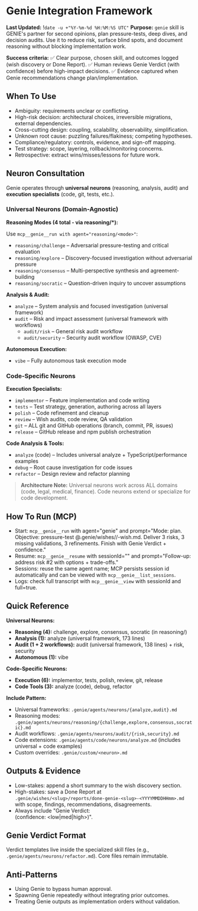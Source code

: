 # Genie Integration Framework
**Last Updated:** !`date -u +"%Y-%m-%d %H:%M:%S UTC"`
**Purpose:** `genie` skill is GENIE's partner for second opinions, plan pressure-tests, deep dives, and decision audits. Use it to reduce risk, surface blind spots, and document reasoning without blocking implementation work.

**Success criteria:**
✅ Clear purpose, chosen skill, and outcomes logged (wish discovery or Done Report).
✅ Human reviews Genie Verdict (with confidence) before high-impact decisions.
✅ Evidence captured when Genie recommendations change plan/implementation.

## When To Use

- Ambiguity: requirements unclear or conflicting.
- High-risk decision: architectural choices, irreversible migrations, external dependencies.
- Cross-cutting design: coupling, scalability, observability, simplification.
- Unknown root cause: puzzling failures/flakiness; competing hypotheses.
- Compliance/regulatory: controls, evidence, and sign-off mapping.
- Test strategy: scope, layering, rollback/monitoring concerns.
- Retrospective: extract wins/misses/lessons for future work.

## Neuron Consultation

Genie operates through **universal neurons** (reasoning, analysis, audit) and **execution specialists** (code, git, tests, etc.).

### Universal Neurons (Domain-Agnostic)

**Reasoning Modes (4 total - via reasoning/*):**

Use `mcp__genie__run with agent="reasoning/<mode>"`:
- `reasoning/challenge` – Adversarial pressure-testing and critical evaluation
- `reasoning/explore` – Discovery-focused investigation without adversarial pressure
- `reasoning/consensus` – Multi-perspective synthesis and agreement-building
- `reasoning/socratic` – Question-driven inquiry to uncover assumptions

**Analysis & Audit:**
- `analyze` – System analysis and focused investigation (universal framework)
- `audit` – Risk and impact assessment (universal framework with workflows)
  - `audit/risk` – General risk audit workflow
  - `audit/security` – Security audit workflow (OWASP, CVE)

**Autonomous Execution:**
- `vibe` – Fully autonomous task execution mode

### Code-Specific Neurons

**Execution Specialists:**
- `implementor` – Feature implementation and code writing
- `tests` – Test strategy, generation, authoring across all layers
- `polish` – Code refinement and cleanup
- `review` – Wish audits, code review, QA validation
- `git` – ALL git and GitHub operations (branch, commit, PR, issues)
- `release` – GitHub release and npm publish orchestration

**Code Analysis & Tools:**
- `analyze` (code) – Includes universal analyze + TypeScript/performance examples
- `debug` – Root cause investigation for code issues
- `refactor` – Design review and refactor planning

> **Architecture Note:** Universal neurons work across ALL domains (code, legal, medical, finance). Code neurons extend or specialize for code development.

## How To Run (MCP)

- Start: `mcp__genie__run` with agent="genie" and prompt="Mode: plan. Objective: pressure-test @.genie/wishes/<slug>/<slug>-wish.md. Deliver 3 risks, 3 missing validations, 3 refinements. Finish with Genie Verdict + confidence."
- Resume: `mcp__genie__resume` with sessionId="<session-id>" and prompt="Follow-up: address risk #2 with options + trade-offs."
- Sessions: reuse the same agent name; MCP persists session id automatically and can be viewed with `mcp__genie__list_sessions`.
- Logs: check full transcript with `mcp__genie__view` with sessionId and full=true.

## Quick Reference

**Universal Neurons:**
- **Reasoning (4):** challenge, explore, consensus, socratic (in reasoning/)
- **Analysis (1):** analyze (universal framework, 173 lines)
- **Audit (1 + 2 workflows):** audit (universal framework, 138 lines) + risk, security
- **Autonomous (1):** vibe

**Code-Specific Neurons:**
- **Execution (6):** implementor, tests, polish, review, git, release
- **Code Tools (3):** analyze (code), debug, refactor

**Include Pattern:**
- Universal frameworks: `.genie/agents/neurons/{analyze,audit}.md`
- Reasoning modes: `.genie/agents/neurons/reasoning/{challenge,explore,consensus,socratic}.md`
- Audit workflows: `.genie/agents/neurons/audit/{risk,security}.md`
- Code extensions: `.genie/agents/code/neurons/analyze.md` (includes universal + code examples)
- Custom overrides: `.genie/custom/<neuron>.md`

## Outputs & Evidence

- Low-stakes: append a short summary to the wish discovery section.
- High-stakes: save a Done Report at `.genie/wishes/<slug>/reports/done-genie-<slug>-<YYYYMMDDHHmm>.md` with scope, findings, recommendations, disagreements.
- Always include "Genie Verdict: <summary> (confidence: <low|med|high>)".

## Genie Verdict Format

Verdict templates live inside the specialized skill files (e.g., `.genie/agents/neurons/refactor.md`). Core files remain immutable.

## Anti-Patterns

- Using Genie to bypass human approval.
- Spawning Genie repeatedly without integrating prior outcomes.
- Treating Genie outputs as implementation orders without validation.
